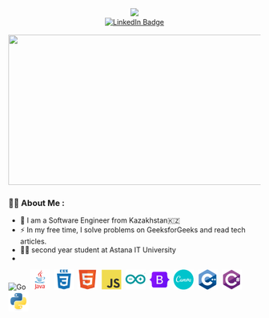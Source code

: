 <div id="header" align="center">
  <img src="https://media.giphy.com/media/M9gbBd9nbDrOTu1Mqx/giphy.gif" width="100"/>
</div>

<div id="badges" align="center">
  <a href="https://www.linkedin.com/in/eldana-kadenova-11659a225/">
    <img src="https://img.shields.io/badge/LinkedIn-blue?style=for-the-badge&logo=linkedin&logoColor=white" alt="LinkedIn Badge"/>
  </a>
  <br><br>
</div>

<div align="center">
  <img src="https://media.giphy.com/media/dWesBcTLavkZuG35MI/giphy.gif" width="600" height="300"/>
</div>

### :woman_technologist: About Me :

- 🔭 I am a Software Engineer from Kazakhstan🇰🇿
- :zap: In my free time, I solve problems on GeeksforGeeks and read tech articles.
- 👩‍🎓 second year student at Astana IT University
- 

<div>
  <img src="[https://github.com/devicons/devicon/blob/master/icons/java/java-original-wordmark.svg](https://github.com/devicons/devicon/blob/master/icons/go/go-original-wordmark.svg)" title="Go" alt="Go" width="40" height="40"/>&nbsp;
  <img src="https://github.com/devicons/devicon/blob/master/icons/java/java-original-wordmark.svg" title="Java" alt="Java" width="40" height="40"/>&nbsp;
  <img src="https://github.com/devicons/devicon/blob/master/icons/css3/css3-plain-wordmark.svg"  title="CSS3" alt="CSS" width="40" height="40"/>&nbsp;
  <img src="https://github.com/devicons/devicon/blob/master/icons/html5/html5-original.svg" title="HTML5" alt="HTML" width="40" height="40"/>&nbsp;
  <img src="https://github.com/devicons/devicon/blob/master/icons/javascript/javascript-original.svg" title="JavaScript" alt="JavaScript" width="40" height="40"/>&nbsp;
  <img src="https://github.com/devicons/devicon/blob/master/icons/arduino/arduino-original.svg" title="arduino" width="40" height="40"/>&nbsp;
    <img src="https://github.com/devicons/devicon/blob/master/icons/bootstrap/bootstrap-original.svg" title="bootstrap" width="40" height="40"/>&nbsp;
   <img src="https://github.com/devicons/devicon/blob/master/icons/canva/canva-original.svg" title="canva" width="40" height="40"/>&nbsp;
  <img src="https://github.com/devicons/devicon/blob/master/icons/cplusplus/cplusplus-original.svg" title="cplusplus" width="40" height="40"/>&nbsp;
  <img src="https://github.com/devicons/devicon/blob/master/icons/csharp/csharp-original.svg" title="csharp" width="40" height="40"/>&nbsp;
   <img src="https://github.com/devicons/devicon/blob/master/icons/python/python-original.svg" title="python" width="40" height="40"/>&nbsp;
</div>

